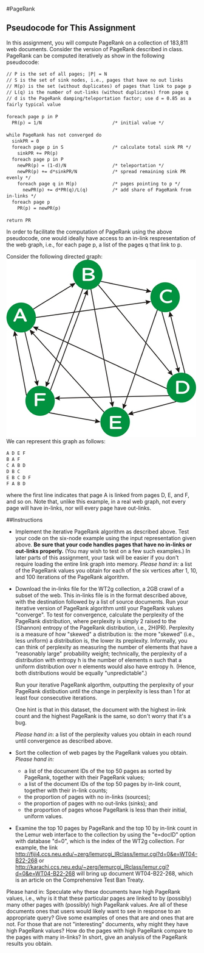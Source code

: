 #PageRank

## Pseudocode for This Assignment
In this assignment, you will compute PageRank on a collection of 183,811 web documents. Consider the version of PageRank described in class. PageRank can be computed iteratively as show in the following pseudocode:    

```
// P is the set of all pages; |P| = N
// S is the set of sink nodes, i.e., pages that have no out links
// M(p) is the set (without duplicates) of pages that link to page p
// L(q) is the number of out-links (without duplicates) from page q
// d is the PageRank damping/teleportation factor; use d = 0.85 as a fairly typical value

foreach page p in P
  PR(p) = 1/N                          /* initial value */

while PageRank has not converged do
  sinkPR = 0
  foreach page p in S                  /* calculate total sink PR */
    sinkPR += PR(p)
  foreach page p in P
    newPR(p) = (1-d)/N                 /* teleportation */
    newPR(p) += d*sinkPR/N             /* spread remaining sink PR evenly */
    foreach page q in M(p)             /* pages pointing to p */
      newPR(p) += d*PR(q)/L(q)         /* add share of PageRank from in-links */
  foreach page p
    PR(p) = newPR(p)

return PR
```

In order to facilitate the computation of PageRank using the above pseudocode, one would ideally have access to an in-link respresentation of the web graph, i.e., for each page p, a list of the pages q that link to p.

Consider the following directed graph:    
![graph](pagerank.jpg)    
We can represent this graph as follows:    
```
A D E F
B A F
C A B D
D B C
E B C D F
F A B D
```
where the first line indicates that page A is linked from pages D, E, and F, and so on. Note that, unlike this example, in a real web graph, not every page will have in-links, nor will every page have out-links.

##Instructions
* Implement the iterative PageRank algorithm as described above. Test your code on the six-node example using the input representation given above. __Be sure that your code handles pages that have no in-links or out-links properly.__ (You may wish to test on a few such examples.) In later parts of this assignment, your task will be easier if you don't require loading the entire link graph into memory.
    _Please hand in:_ a list of the PageRank values you obtain for each of the six vertices after 1, 10, and 100 iterations of the PageRank algorithm.

* Download the in-links file for the WT2g collection, a 2GB crawl of a subset of the web. This in-links file is in the format described above, with the destination followed by a list of source documents.
    Run your iterative version of PageRank algorithm until your PageRank values "converge". To test for convergence, calculate the perplexity of the PageRank distribution, where perplexity is simply 2 raised to the (Shannon) entropy of the PageRank distribution, i.e., 2H(PR).
    Perplexity is a measure of how "skewed" a distribution is: the more "skewed" (i.e., less uniform) a distribution is, the lower its preplexity. Informally, you can think of perplexity as measuring the number of elements that have a "reasonably large" probability weight;
    technically, the perplexity of a distribution with entropy h is the number of elements n such that a uniform distribution over n elements would also have entropy h. (Hence, both distributions would be equally "unpredictable".)

    Run your iterative PageRank algorthm, outputting the perplexity of your PageRank distibution until the change in perplexity is less than 1 for at least four consecutive iterations.

    One hint is that in this dataset, the document with the highest in-link count and the highest PageRank is the same, so don't worry that it's a bug.

    _Please hand in_: a list of the perplexity values you obtain in each round until convergence as described above.

* Sort the collection of web pages by the PageRank values you obtain.    
    _Please hand in:_

    - a list of the document IDs of the top 50 pages as sorted by PageRank, together with their PageRank values;
    - a list of the document IDs of the top 50 pages by in-link count, together with their in-link counts;
    - the proportion of pages with no in-links (sources);
    - the proportion of pages with no out-links (sinks); and
    - the proportion of pages whose PageRank is less than their initial, uniform values.
* Examine the top 10 pages by PageRank and the top 10 by in-link count in the Lemur web interface to the collection by using the "e=docID" option with database "d=0", which is the index of the WT2g collection. For example, the link
http://fiji4.ccs.neu.edu/~zerg/lemurcgi_IRclass/lemur.cgi?d=0&e=WT04-B22-268 
or
http://karachi.ccs.neu.edu/~zerg/lemurcgi_IRclass/lemur.cgi?d=0&e=WT04-B22-268
will bring up document WT04-B22-268, which is an article on the Comprehensive Test Ban Treaty.

Please hand in: Speculate why these documents have high PageRank values, i.e., why is it that these particular pages are linked to by (possibly) many other pages with (possibly) high PageRank values. Are all of these documents ones that users would likely want to see in response to an appropriate query? Give some examples of ones that are and ones that are not. For those that are not "interesting" documents, why might they have high PageRank values? How do the pages with high PageRank compare to the pages with many in-links? In short, give an analysis of the PageRank results you obtain.
